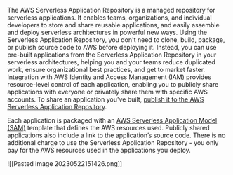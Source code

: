 The AWS Serverless Application Repository is a managed repository for serverless applications. It enables teams, organizations, and individual developers to store and share reusable applications, and easily assemble and deploy serverless architectures in powerful new ways. Using the Serverless Application Repository, you don't need to clone, build, package, or publish source code to AWS before deploying it. Instead, you can use pre-built applications from the Serverless Application Repository in your serverless architectures, helping you and your teams reduce duplicated work, ensure organizational best practices, and get to market faster. Integration with AWS Identity and Access Management (IAM) provides resource-level control of each application, enabling you to publicly share applications with everyone or privately share them with specific AWS accounts. To share an application you've built, [publish it to the AWS Serverless Application Repository](https://console.aws.amazon.com/serverlessrepo/home?locale=en&region=us-east-1#/published-applications).

Each application is packaged with an [AWS Serverless Application Model (SAM)](https://github.com/awslabs/serverless-application-model) template that defines the AWS resources used. Publicly shared applications also include a link to the application’s source code. There is no additional charge to use the Serverless Application Repository - you only pay for the AWS resources used in the applications you deploy.

![[Pasted image 20230522151426.png]]

